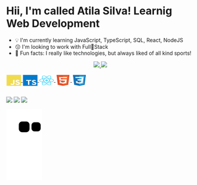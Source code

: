 # Hii, I'm called Atila Silva! Learnig Web Development 
- 💡 I'm currently learning JavaScript, TypeScript, SQL, React, NodeJS
- 😗 I'm looking to work with Full👾Stack
- 🏅 Fun facts: I really like technologies, but always liked of all kind sports!
<div align="center">
  <a href="https://github.com/atilaCSilva">
  <img height="170em" src="https://github-readme-stats.vercel.app/api?username=atilaCSilva&show_icons=true&theme=dracula&include_all_commits=true&count_private=false"/>
  <img height="170em" src="https://github-readme-stats.vercel.app/api/top-langs/?username=atilaCSilva&layout=compact&langs_count=7&theme=dracula"/>
</div>
  <div style="display: inline_block"><br>
  <img align="center" alt="Atila-Js" height="30" width="40" src="https://raw.githubusercontent.com/devicons/devicon/master/icons/javascript/javascript-plain.svg">
    <img align="center" alt="Atila-Ts" height="30" width="40" src="https://raw.githubusercontent.com/devicons/devicon/master/icons/typescript/typescript-plain.svg">
  <img align="center" alt="Atila-React" height="30" width="40" src="https://raw.githubusercontent.com/devicons/devicon/master/icons/react/react-original.svg">
  <img align="center" alt="Atila-HTML" height="30" width="40" src="https://raw.githubusercontent.com/devicons/devicon/master/icons/html5/html5-original.svg">
  <img align="center" alt="Atila-CSS" height="30" width="40" src="https://raw.githubusercontent.com/devicons/devicon/master/icons/css3/css3-original.svg">
</div>
  
  ##
  
  <div> 
  <a href="https://www.instagram.com/atilasilva2800/" target="_blank"><img src="https://img.shields.io/badge/-Instagram-%23E4405F?style=for-the-badge&logo=instagram&logoColor=white" target="_blank"></a>
 	<a href="https://www.twitch.tv/llatila" target="_blank"><img src="https://img.shields.io/badge/Twitch-9146FF?style=for-the-badge&logo=twitch&logoColor=white" target="_blank"></a>
 <a href = "https://mailto:atilacsilva2008@gmail.com"><img src="https://img.shields.io/badge/-Gmail-%23333?style=for-the-badge&logo=gmail&logoColor=white" target="_blank"></a>
    
 ![Snake animation](https://github.com/atilaCSilva/atilaCSilva/blob/output/github-contribution-grid-snake.svg)
 
</div>
